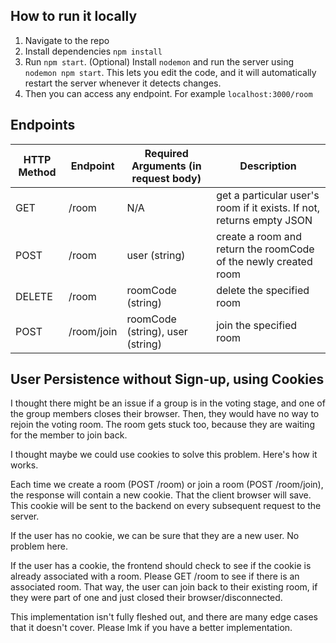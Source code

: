 ## How to run it locally
1. Navigate to the repo
2. Install dependencies `npm install`
3. Run `npm start`. (Optional) Install `nodemon` and run the server using `nodemon npm start`. This lets you edit the code, and it will automatically restart the 
server whenever it detects changes.
4. Then you can access any endpoint. For example `localhost:3000/room`


## Endpoints
HTTP Method | Endpoint | Required Arguments (in request body) | Description
--- | --- | --- | --- 
GET | /room | N/A | get a particular user's room if it exists. If not, returns empty JSON
POST | /room | user (string) | create a room and return the roomCode of the newly created room
DELETE | /room | roomCode (string) | delete the specified room 
POST | /room/join | roomCode (string), user (string) | join the specified room


## User Persistence without Sign-up, using Cookies
I thought there might be an issue if a group is in the voting stage, and one of the group members closes their browser. Then, they would have no way to rejoin the voting room. 
The room gets stuck too, because they are waiting for the member to join back.

I thought maybe we could use cookies to solve this problem. Here's how it works. 

Each time we create a room (POST /room) or join a room (POST /room/join), the response will contain a new cookie. That the client browser will save. This cookie will 
be sent to the backend on every subsequent request to the server.

If the user has no cookie, we can be sure that they are a new user. No problem here.

If the user has a cookie, the frontend should check to see if the cookie is already associated with a room. Please GET /room to see if there is an associated room. That way, 
the user can join back to their existing room, if they were part of one and just closed their browser/disconnected.

This implementation isn't fully fleshed out, and there are many edge cases that it doesn't cover. Please lmk if you have a better implementation.
